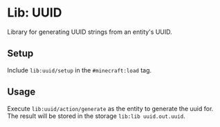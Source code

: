 # Lib: UUID
Library for generating UUID strings from an entity's UUID.

## Setup
Include `lib:uuid/setup` in the `#minecraft:load` tag.

## Usage
Execute `lib:uuid/action/generate` as the entity to generate the uuid for. The result will be stored in the storage `lib:lib uuid.out.uuid`.
